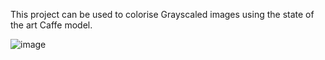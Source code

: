 This project can be used to colorise Grayscaled images using the state of the art Caffe model.

![image](https://github.com/Shobhan0304/B-W-Image-Colorisation/assets/91666693/39f0653c-8953-4c8e-a31d-6408f45cfdf7)


